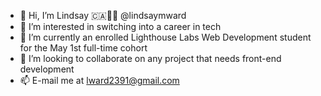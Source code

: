 - 👋 Hi, I’m Lindsay 🇨🇦🏳️‍🌈 @lindsaymward
- 👀 I’m interested in switching into a career in tech
- 🌱 I’m currently an enrolled Lighthouse Labs Web Development student for the May 1st full-time cohort
- 💞️ I’m looking to collaborate on any project that needs front-end development
- 📫 E-mail me at lward2391@gmail.com

<!---
lindsaymward/lindsaymward is a ✨ special ✨ repository because its `README.md` (this file) appears on your GitHub profile.
You can click the Preview link to take a look at your changes.
--->

